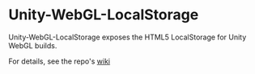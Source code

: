 # Unity-WebGL-LocalStorage

Unity-WebGL-LocalStorage exposes the HTML5 LocalStorage for Unity WebGL builds.

For details, see the repo's [wiki](https://github.com/jimu/Unity-WebGL-LocalStorage/wiki)
